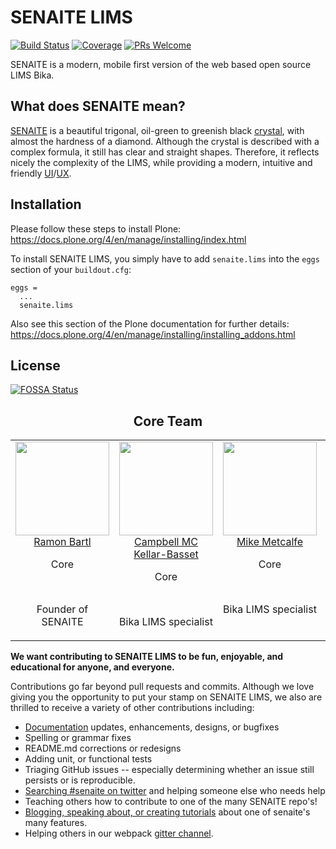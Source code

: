 # SENAITE LIMS

[![Build Status][build]][build-url]
[![Coverage][cover]][cover-url]
[![PRs Welcome][pr]][pr-url]

SENAITE is a modern, mobile first version of the web based open source LIMS Bika.

## What does SENAITE mean?

[SENAITE](http://senaite.com) is a beautiful trigonal, oil-green to greenish black [crystal](https://www.mindat.org/min-3617.html), with almost the hardness of a diamond. Although the crystal is described with a complex formula, it still has clear and straight shapes. Therefore, it reflects nicely the complexity of the LIMS, while providing a modern, intuitive and friendly [UI](https://en.wikipedia.org/wiki/User_interface_design)/[UX](https://en.wikipedia.org/wiki/User_experience).

## Installation

Please follow these steps to install Plone:
https://docs.plone.org/4/en/manage/installing/index.html

To install SENAITE LIMS, you simply have to add `senaite.lims` into the `eggs` section
of your `buildout.cfg`:

    eggs =
      ...
      senaite.lims

Also see this section of the Plone documentation for further details:
https://docs.plone.org/4/en/manage/installing/installing_addons.html

## License

[![FOSSA Status](https://app.fossa.io/api/projects/git%2Bhttps%3A%2F%2Fgithub.com%2Fsenaite%2Fsenaite.lims.svg?type=large)](https://app.fossa.io/projects/git%2Bhttps%3A%2F%2Fgithub.com%2Fsenaite%2Fsenaite.lims?ref=badge_large)

<h2 align="center">Core Team</h2>

<table>
  <tbody>
    <tr>
      <td align="center" valign="top">
        <img width="150" height="150" src="https://github.com/ramonski.png?s=150">
        <br>
        <a href="https://github.com/ramonski">Ramon Bartl</a>
        <p>Core</p>
        <br>
        <p>Founder of SENAITE</p>
      </td>
      <td align="center" valign="top">
        <img width="150" height="150" src="https://github.com/rockfruit.png?s=150">
        <br>
        <a href="https://github.com/rockfruit">Campbell MC Kellar-Basset</a>
        <p>Core</p>
        <br>
        <p>Bika LIMS specialist</p>
      </td>
      <td align="center" valign="top">
        <img width="150" height="150" src="https://github.com/mikejmets.png?s=150">
        <br>
        <a href="https://github.com/mikejmets">Mike Metcalfe</a>
        <p>Core</p>
        <br>
        <p>Bika LIMS specialist</p>
      </td>
      <td align="center" valign="top">
        <img width="150" height="150" src="https://github.com/Lunga001.png?s=150">
        <br>
        <a href="https://github.com/Lunga001">Lunga Baliwe</a>
        <p>Core</p>
        <br>
        <p>Bika LIMS specialist</p>
      </td>
    </tr>
  </tbody>
</table>


**We want contributing to SENAITE LIMS to be fun, enjoyable, and educational for
anyone, and everyone.**

Contributions go far beyond pull requests and commits. Although we love giving
you the opportunity to put your stamp on SENAITE LIMS, we also are thrilled to
receive a variety of other contributions including:

* [Documentation](https://github.com/senaite/senaite.lims.com) updates, enhancements, designs, or bugfixes
* Spelling or grammar fixes
* README.md corrections or redesigns
* Adding unit, or functional tests
* Triaging GitHub issues -- especially determining whether an issue still persists or is reproducible.
* [Searching #senaite on twitter](https://twitter.com/search?q=senaite) and helping someone else who needs help
* Teaching others how to contribute to one of the many SENAITE repo's!
* [Blogging, speaking about, or creating tutorials](https://github.com/senaite-contrib/awesome-senaite) about one of senaite's many features.
* Helping others in our webpack [gitter channel](https://gitter.im/senaite/senaite.lims).


[build]: https://img.shields.io/travis/senaite/senaite.lims.svg
[build-url]: https://travis-ci.org/senaite/senaite.lims

[pr]: https://img.shields.io/badge/PRs-welcome-brightgreen.svg
[pr-url]: docs/Contributing.rst

[cover]: https://img.shields.io/coveralls/senaite/senaite.lims.svg
[cover-url]: https://coveralls.io/github/senaite/senaite.lims/
